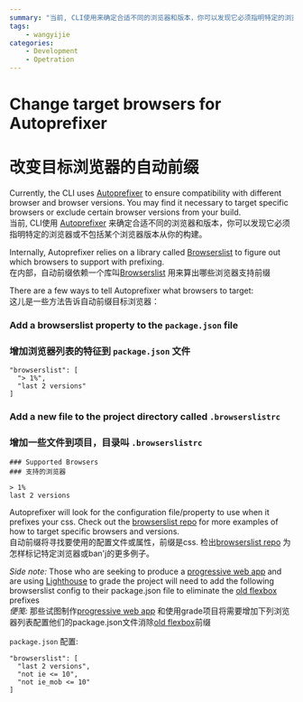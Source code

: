 ```yaml
---
summary: "当前, CLI使用来确定合适不同的浏览器和版本，你可以发现它必须指明特定的浏览器或不包括某个浏览器版本从你的构建。"
tags:
    - wangyijie
categories:
    - Development
    - Opetration
---
```

# Change target browsers for Autoprefixer
# 改变目标浏览器的自动前缀

Currently, the CLI uses [Autoprefixer](https://github.com/postcss/autoprefixer) to ensure compatibility
with different browser and browser versions. You may find it necessary to target specific browsers
or exclude certain browser versions from your build.  
当前, CLI使用 [Autoprefixer](https://github.com/postcss/autoprefixer) 来确定合适不同的浏览器和版本，你可以发现它必须指明特定的浏览器或不包括某个浏览器版本从你的构建。

Internally, Autoprefixer relies on a library called [Browserslist](https://github.com/ai/browserslist)
to figure out which browsers to support with prefixing.  
在内部，自动前缀依赖一个库叫[Browserslist](https://github.com/ai/browserslist) 用来算出哪些浏览器支持前缀

There are a few ways to tell Autoprefixer what browsers to target:  
这儿是一些方法告诉自动前缀目标浏览器：


### Add a browserslist property to the `package.json` file  
### 增加浏览器列表的特征到 `package.json` 文件
```
"browserslist": [
  "> 1%",
  "last 2 versions"
]
```

### Add a new file to the project directory called `.browserslistrc`
### 增加一些文件到项目，目录叫 `.browserslistrc`
```
### Supported Browsers
### 支持的浏览器

> 1%
last 2 versions
```

Autoprefixer will look for the configuration file/property to use when it prefixes your css.
Check out the [browserslist repo](https://github.com/ai/browserslist) for more examples of how to target
specific browsers and versions.  
自动前缀将寻找要使用的配置文件或属性，前缀是css. 检出[browserslist repo](https://github.com/ai/browserslist) 为怎样标记特定浏览器或ban'j的更多例子。

_Side note:_
Those who are seeking to produce a [progressive web app](https://developers.google.com/web/progressive-web-apps/) and are using [Lighthouse](https://developers.google.com/web/tools/lighthouse/) to grade the project will
need to add the following browserslist config to their package.json file to eliminate the [old flexbox](https://developers.google.com/web/tools/lighthouse/audits/old-flexbox) prefixes  
_便笺:_
那些试图制作[progressive web app](https://developers.google.com/web/progressive-web-apps/) 和使用grade项目将需要增加下列浏览器列表配置他们的package.json文件消除[old flexbox](https://developers.google.com/web/tools/lighthouse/audits/old-flexbox)前缀

`package.json` 配置:
```
"browserslist": [
  "last 2 versions",
  "not ie <= 10",
  "not ie_mob <= 10"
]
```
